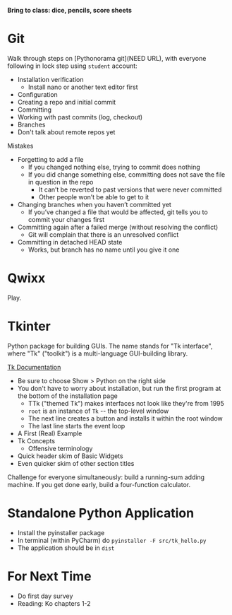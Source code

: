 **Bring to class: dice, pencils, score sheets**

# Git

Walk through steps on [Pythonorama git](NEED URL), with everyone following in lock step using `student` account:
* Installation verification
  * Install nano or another text editor first
* Configuration
* Creating a repo and initial commit
* Committing
* Working with past commits (log, checkout)
* Branches
* Don't talk about remote repos yet

Mistakes
* Forgetting to add a file
  * If you changed nothing else, trying to commit does nothing
  * If you did change something else, committing does not save the file in question in the repo
    * It can’t be reverted to past versions that were never committed
    * Other people won’t be able to get to it
* Changing branches when you haven’t committed yet
  * If you’ve changed a file that would be affected, git tells you to commit your changes first
* Committing again after a failed merge (without resolving the conflict)
  * Git will complain that there is an unresolved conflict
* Committing in detached HEAD state
  * Works, but branch has no name until you give it one

# Qwixx

Play.

# Tkinter

Python package for building GUIs. The name stands for "Tk interface", where "Tk" ("toolkit") is a multi-language GUI-building library.

[Tk Documentation](https://tkdocs.com/tutorial/)
* Be sure to choose Show > Python on the right side
* You don't have to worry about installation, but run the first program at the bottom of the installation page
    * TTk ("themed Tk") makes interfaces not look like they're from 1995
    * `root` is an instance of `Tk` -- the top-level window
    * The next line creates a button and installs it within the root window
    * The last line starts the event loop
* A First (Real) Example
* Tk Concepts
  * Offensive terminology
* Quick header skim of Basic Widgets
* Even quicker skim of other section titles

Challenge for everyone simultaneously: build a running-sum adding machine. If you get done early, build a four-function calculator.

# Standalone Python Application

* Install the pyinstaller package
* In terminal (within PyCharm) do `pyinstaller -F src/tk_hello.py`
* The application should be in `dist`

# For Next Time

* Do first day survey
* Reading: Ko chapters 1-2

